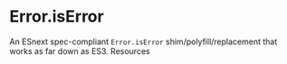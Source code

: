 # Error.isError
An ESnext spec-compliant `Error.isError` shim/polyfill/replacement that works as far down as ES3.  Resources
